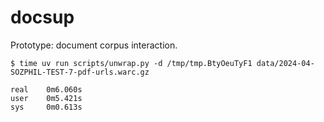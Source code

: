 # docsup

Prototype: document corpus interaction.

```
$ time uv run scripts/unwrap.py -d /tmp/tmp.BtyOeuTyF1 data/2024-04-SOZPHIL-TEST-7-pdf-urls.warc.gz

real    0m6.060s
user    0m5.421s
sys     0m0.613s
```
